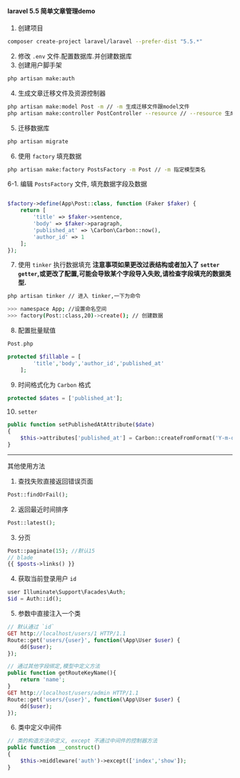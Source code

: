#### laravel 5.5 简单文章管理demo

1. 创建项目 
```bash
composer create-project laravel/laravel --prefer-dist "5.5.*"
```
2. 修改 `.env` 文件.配置数据库.并创建数据库
3. 创建用户脚手架
```bash
php artisan make:auth
```
4. 生成文章迁移文件及资源控制器
```bash
php artisan make:model Post -m // -m 生成迁移文件跟model文件
php artisan make:controller PostController --resource // --resource 生成资源控制器
```
5. 迁移数据库
```bash
php artisan migrate
```
6. 使用 `factory` 填充数据
```bash
php artisan make:factory PostsFactory -m Post // -m 指定模型类名
```
6-1. 编辑 `PostsFactory` 文件, 填充数据字段及数据

```php

$factory->define(App\Post::class, function (Faker $faker) {
    return [
        'title' => $faker->sentence,
        'body' => $faker->paragraph,
        'published_at' => \Carbon\Carbon::now(),
        'author_id' => 1
    ];
});

```
7. 使用 `tinker` 执行数据填充
**注意事项如果更改过表结构或者加入了 `setter` `getter`,或更改了配置,可能会导致某个字段导入失败,请检查字段填充的数据类型.** 
```bash
php artisan tinker // 进入 tinker,一下为命令

>>> namespace App; //设置命名空间
>>> factory(Post::class,20)->create(); // 创建数据
```
8. 配置批量赋值
```php
Post.php

protected $fillable = [
        'title','body','author_id','published_at'
    ];
```
9. 时间格式化为 `Carbon` 格式
```php
protected $dates = ['published_at'];
```
10. `setter`
```php
public function setPublishedAtAttribute($date)
{
    $this->attributes['published_at'] = Carbon::createFromFormat('Y-m-d',$date);
}
```

----
其他使用方法
1. 查找失败直接返回错误页面
```php
Post::findOrFail();
```
2. 返回最近时间排序
```php
Post::latest();
```
3. 分页
```php
Post::paginate(15); //默认15
// blade 
{{ $posts->links() }}
```
4. 获取当前登录用户 `id`
```php
user Illuminate\Support\Facades\Auth;
$id = Auth::id();
```
5. 参数中直接注入一个类
```php
// 默认通过 `id`
GET http://localhost/users/1 HTTP/1.1
Route::get('users/{user}', function(\App\User $user) {
    dd($user);
});

// 通过其他字段绑定,模型中定义方法
public function getRouteKeyName(){
    return 'name';
}
GET http://localhost/users/admin HTTP/1.1
Route::get('users/{user}', function(\App\User $user) {
    dd($user);
});
```
6. 类中定义中间件
```php
// 类的构造方法中定义, except 不通过中间件的控制器方法
public function __construct()
{
    $this->middleware('auth')->except(['index','show']);
}
```
